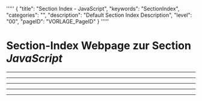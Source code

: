 '''''
{
"title": "Section Index - JavaScript",
"keywords": "SectionIndex",
"categories": "",
"description": "Default Section Index Description",
"level": "00",
"pageID": "VORLAGE_PageID"
}
'''''


<h1>Section-Index Webpage zur Section <i>JavaScript</i></h1>

<hr><hr><hr><hr><hr>